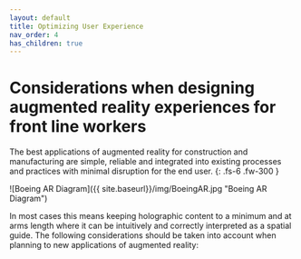 ```yaml
---
layout: default
title: Optimizing User Experience
nav_order: 4
has_children: true
---
```


# Considerations when designing augmented reality experiences for front line workers

The best applications of augmented reality for construction and manufacturing are simple, reliable and integrated into existing processes and practices with minimal disruption for the end user.
{: .fs-6 .fw-300 }

![Boeing AR Diagram]({{ site.baseurl}}/img/BoeingAR.jpg "Boeing AR Diagram")

In most cases this means keeping holographic content to a minimum and at arms length where it can be intuitively and correctly interpreted as a spatial guide. The following considerations should be taken into account when planning to new applications of augmented reality:
